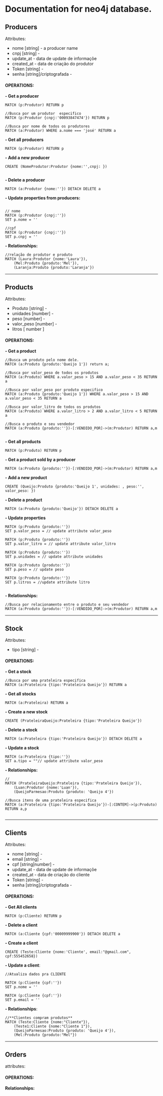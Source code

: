 # Documentation for neo4j database.



## Producers 

Attributes:

- nome [string] -   a producer name 
- cnpj [string] - 
- update_at  - data de update de informaçõe 
- created_at - data de criação do produtor
- Token [string] -
- senha [string]/criptografada - 
 



#### OPERATIONS:

**- Get a producer**

```cypher
MATCH (p:Produtor) RETURN p

//Busca por um produtor  especifico
MATCH (p:Produtor {cnpj:'00093847474'}) RETURN p

//Busca por nome de todos os produtores
MATCH (a:Produtor) WHERE a.nome === 'josé' RETURN a
```

**- Get all producers**

```cypher
MATCH (p:Produtor) RETURN p
```

**- Add a new producer**

```cypher
CREATE (NomeProdutor:Produtor {nome:'',cnpj: })
                                
```

**- Delete a producer**

```cypher
MATCH (a:Produtor {nome:''}) DETACH DELETE a
```

 **- Update properties from producers:**

```cypher

// nome
MATCH (p:Produtor {cnpj:''})
SET p.nome = ''

//cpf  
MATCH (p:Produtor {cnpj:''})
SET p.cnpj = ''

```

**- Relationships:**

```cypher
//relação de produtor e produto
MATCH (Laura:Produtor {nome:'Laura'}),
    (Mel:Produto {produto:'Mel'}),
    (Laranja:Produto {produto:'Laranja'})
```

---

## Products

Attributes:

- Produto [string] -   
- unidades [number] -  
- peso [number] - 
- valor_peso [number] - 
- litros [ number ] 

#### OPERATIONS:

**- Get a product**

```cypher
//Busca um produto pelo nome dele.
MATCH (a:Produto {produto:'Queijo 1'}) return a; 

//Busca por valor_peso de todos os produtos
MATCH (a:Produto) WHERE a.valor_peso > 15 AND a.valor_peso < 35 RETURN a

//Busca por valor_peso por produto especifico
MATCH (a:Produto {produto:'Queijo 1'}) WHERE a.valor_peso > 15 AND a.valor_peso < 35 RETURN a

//Busca por valor_litro de todos os produtos
MATCH (a:Produto) WHERE a.valor_litro > 2 AND a.valor_litro < 5 RETURN a

//Busca o produto e seu vendedor
MATCH (a:Produto {produto:''})-[:VENDIDO_POR]->(m:Produtor) RETURN a,m


```

**- Get all products**

```cypher
MATCH (p:Produto) RETURN p
```

**- Get a product sold by a producer**  

```cypher
MATCH (a:Produto {produto:''})-[:VENDIDO_POR]->(m:Produtor) RETURN a,m
```

**- Add a new product** 

```cypher
CREATE (Queijo:Produto {produto:'Queijo 1', unidades: , peso:'', valor_peso: })
```

**- Delete a product**

```cypher
MATCH (a:Produto {produto:'Queijo'}) DETACH DELETE a
```

**- Update properties**

```cypher
MATCH (p:Produto {produto:''})
SET p.valor_peso = // update attribute valor_peso

MATCH (p:Produto {produto:''})
SET p.valor_litro = // update attribute valor_litro

MATCH (p:Produto {produto:''})
SET p.unidades = // update attribute unidades

MATCH (p:Produto {produto:''})
SET p.peso = // update peso

MATCH (p:Produto {produto:''})
SET p.litros = //update attribute litro
                   
```

**- Relationships:**

```cypher
//Busca por relacionamento entre o produto e seu vendedor
MATCH (a:Produto {produto:''})-[:VENDIDO_POR]->(m:Produtor) RETURN a,m
```

---

## Stock

Attributes:

- tipo [string] -   

#### OPERATIONS:

**- Get a stock**

```cypher
//Busca por uma prateleira especifica
MATCH (a:Prateleira {tipo:'Prateleira Queijo'}) RETURN a
```

**- Get all stocks**

```cypher
MATCH (a:Prateleira) RETURN a
```

**- Create a new stock**

```cypher 
CREATE (PrateleiraQueijo:Prateleira {tipo:'Prateleira Queijo'})
```

**- Delete a stock**

```cypher 
MATCH (a:Prateleira {tipo:'Prateleira Queijo'}) DETACH DELETE a
```

**- Update a stock**

```cypher
MATCH (a:Prateleira {tipo:''})
SET a.tipo = ""// update attribute valor_peso

```

**- Relationships:** 

```cypher
// 
MATCH (PrateleiraQueijo:Prateleira {tipo:'Prateleira Queijo'}),
    (Luan:Produtor {nome:'Luan'}),
    (QueijoParmesao:Produto {produto: 'Queijo 4'})
                              
//Busca itens de uma prateleira especifica
MATCH (a:Prateleira {tipo:'Prateleira Queijo'})-[:CONTEM]->(p:Produto) RETURN a,p
                              
```



---

## Clients

Attributes:

- nome [string] -   
- email [string] -  
- cpf [string|number] - 
- update_at  - data de update de informaçõe 
- created_at - data de criação do cliente
- Token [string] -
- senha [string]/criptografada - 
 

#### OPERATIONS:

**- Get All clients**

```cypher
MATCH (p:Cliente) RETURN p
```

**- Delete a client**

```cypher
MATCH (a:Cliente {cpf:'00009999900'}) DETACH DELETE a
```

**- Create a client**

```cypher
CREATE (Teste:Cliente {nome:'Cliente', email:"@gmail.com", cpf:555452658})
```

**- Update a client**:

```cypher
//Atualiza dados pra CLIENTE

MATCH (p:Cliente {cpf:''})
SET p.nome = ''

MATCH (p:Cliente {cpf:''})
SET p.email = ''
```

**- Relationships**:

```cypher
//**Clientes compram produtos**   
MATCH (Teste:Cliente {nome:"Cliente"}),
    (Teste1:Cliente {nome:"Cliente 1"}),
    (QueijoParmesao:Produto {produto: 'Queijo 4'}),
    (Mel:Produto {produto:"Mel"})

```

---

## Orders 

attributes:

#### OPERATIONS:


**Relationships:** 



